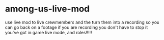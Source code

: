 # among-us-live-mod
use live mod to live crewmembers and the turn them into a recording so you can go back on a footage if you are recording you don't have to stop it you've got in game live mode, and roles!!!!!
